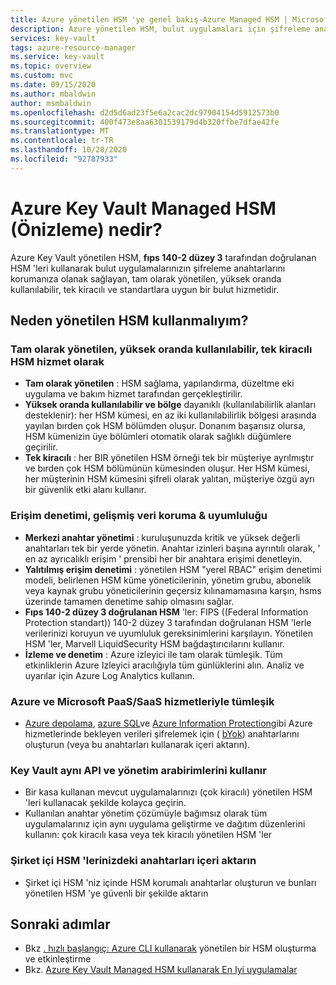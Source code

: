 ```yaml
---
title: Azure yönetilen HSM 'ye genel bakış-Azure Managed HSM | Microsoft Docs
description: Azure yönetilen HSM, bulut uygulamaları için şifreleme anahtarlarınızı koruyan bir bulut hizmetidir.
services: key-vault
tags: azure-resource-manager
ms.service: key-vault
ms.topic: overview
ms.custom: mvc
ms.date: 09/15/2020
ms.author: mbaldwin
author: msmbaldwin
ms.openlocfilehash: d2d5d6ad23f5e6a2cac2dc97904154d5912573b0
ms.sourcegitcommit: 400f473e8aa6301539179d4b320ffbe7dfae42fe
ms.translationtype: MT
ms.contentlocale: tr-TR
ms.lasthandoff: 10/28/2020
ms.locfileid: "92787933"
---
```

# <a name="what-is-azure-key-vault-managed-hsm-preview"></a>Azure Key Vault Managed HSM (Önizleme) nedir?

Azure Key Vault yönetilen HSM, **fıps 140-2 düzey 3** tarafından doğrulanan HSM 'leri kullanarak bulut uygulamalarınızın şifreleme anahtarlarını korumanıza olanak sağlayan, tam olarak yönetilen, yüksek oranda kullanılabilir, tek kiracılı ve standartlara uygun bir bulut hizmetidir.  

## <a name="why-use-managed-hsm"></a>Neden yönetilen HSM kullanmalıyım?

### <a name="fully-managed-highly-available-single-tenant-hsm-as-a-service"></a>Tam olarak yönetilen, yüksek oranda kullanılabilir, tek kiracılı HSM hizmet olarak

- **Tam olarak yönetilen** : HSM sağlama, yapılandırma, düzeltme eki uygulama ve bakım hizmet tarafından gerçekleştirilir. 
- **Yüksek oranda kullanılabilir ve bölge** dayanıklı (kullanılabilirlik alanları desteklenir): her HSM kümesi, en az iki kullanılabilirlik bölgesi arasında yayılan bırden çok HSM bölümden oluşur. Donanım başarısız olursa, HSM kümenizin üye bölümleri otomatik olarak sağlıklı düğümlere geçirilir.
- **Tek kiracılı** : her BIR yönetilen HSM örneği tek bir müşteriye ayrılmıştır ve bırden çok HSM bölümünün kümesinden oluşur. Her HSM kümesi, her müşterinin HSM kümesini şifreli olarak yalıtan, müşteriye özgü ayrı bir güvenlik etki alanı kullanır.


### <a name="access-control-enhanced-data-protection--compliance"></a>Erişim denetimi, gelişmiş veri koruma & uyumluluğu

- **Merkezi anahtar yönetimi** : kuruluşunuzda kritik ve yüksek değerli anahtarları tek bir yerde yönetin. Anahtar izinleri başına ayrıntılı olarak, ' en az ayrıcalıklı erişim ' prensibi her bir anahtara erişimi denetleyin.
- **Yalıtılmış erişim denetimi** : yönetilen HSM "yerel RBAC" erişim denetimi modeli, belirlenen HSM küme yöneticilerinin, yönetim grubu, abonelik veya kaynak grubu yöneticilerinin geçersiz kılınamamasına karşın, hsms üzerinde tamamen denetime sahip olmasını sağlar.
- **Fıps 140-2 düzey 3 doğrulanan HSM** 'ler: FIPS ((Federal Information Protection standart)) 140-2 düzey 3 tarafından doğrulanan HSM 'lerle verilerinizi koruyun ve uyumluluk gereksinimlerini karşılayın. Yönetilen HSM 'ler, Marvell LiquidSecurity HSM bağdaştırıcılarını kullanır.
- **İzleme ve denetim** : Azure izleyici ile tam olarak tümleşik. Tüm etkinliklerin Azure Izleyici aracılığıyla tüm günlüklerini alın. Analiz ve uyarılar için Azure Log Analytics kullanın.

### <a name="integrated-with-azure-and-microsoft-paassaas-services"></a>Azure ve Microsoft PaaS/SaaS hizmetleriyle tümleşik 

- [Azure depolama](../../storage/common/customer-managed-keys-overview.md), [azure SQL](../../azure-sql/database/transparent-data-encryption-byok-overview.md)ve [Azure Information Protection](/azure/information-protection/byok-price-restrictions)gibi Azure hizmetlerinde bekleyen verileri şifrelemek için ( [bYok](hsm-protected-keys-byok.md)) anahtarlarını oluşturun (veya bu anahtarları kullanarak içeri aktarın).

### <a name="uses-same-api-and-management-interfaces-as-key-vault"></a>Key Vault aynı API ve yönetim arabirimlerini kullanır

- Bir kasa kullanan mevcut uygulamalarınızı (çok kiracılı) yönetilen HSM 'leri kullanacak şekilde kolayca geçirin.
- Kullanılan anahtar yönetim çözümüyle bağımsız olarak tüm uygulamalarınız için aynı uygulama geliştirme ve dağıtım düzenlerini kullanın: çok kiracılı kasa veya tek kiracılı yönetilen HSM 'ler

### <a name="import-keys-from-your-on-premise-hsms"></a>Şirket içi HSM 'lerinizdeki anahtarları içeri aktarın

- Şirket içi HSM 'niz içinde HSM korumalı anahtarlar oluşturun ve bunları yönetilen HSM 'ye güvenli bir şekilde aktarın

## <a name="next-steps"></a>Sonraki adımlar
- Bkz [. hızlı başlangıç: Azure CLI kullanarak](quick-create-cli.md) yönetilen bir HSM oluşturma ve etkinleştirme
- Bkz. [Azure Key Vault Managed HSM kullanarak En Iyi uygulamalar](best-practices.md)